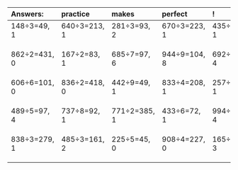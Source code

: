 | Answers: | practice | makes | perfect | ! |
| :--- | :--- | :--- | :--- | :--- |
| 148÷3=49, 1 | 640÷3=213, 1 | 281÷3=93, 2 | 670÷3=223, 1 | 435÷2=217, 1 | 
|   |   |   |   |   | 
|   |   |   |   |   | 
|   |   |   |   |   | 
| 862÷2=431, 0 | 167÷2=83, 1 | 685÷7=97, 6 | 944÷9=104, 8 | 692÷8=86, 4 | 
|   |   |   |   |   | 
|   |   |   |   |   | 
|   |   |   |   |   | 
| 606÷6=101, 0 | 836÷2=418, 0 | 442÷9=49, 1 | 833÷4=208, 1 | 257÷2=128, 1 | 
|   |   |   |   |   | 
|   |   |   |   |   | 
|   |   |   |   |   | 
| 489÷5=97, 4 | 737÷8=92, 1 | 771÷2=385, 1 | 433÷6=72, 1 | 994÷6=165, 4 | 
|   |   |   |   |   | 
|   |   |   |   |   | 
|   |   |   |   |   | 
| 838÷3=279, 1 | 485÷3=161, 2 | 225÷5=45, 0 | 908÷4=227, 0 | 165÷9=18, 3 | 
|   |   |   |   |   | 
|   |   |   |   |   | 
|   |   |   |   |   | 
